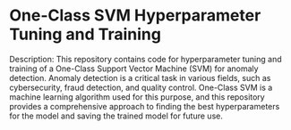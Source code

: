 # One-Class SVM Hyperparameter Tuning and Training
Description:
This repository contains code for hyperparameter tuning and training of a One-Class Support Vector Machine (SVM) for anomaly detection. Anomaly detection is a critical task in various fields, such as cybersecurity, fraud detection, and quality control. One-Class SVM is a machine learning algorithm used for this purpose, and this repository provides a comprehensive approach to finding the best hyperparameters for the model and saving the trained model for future use.

